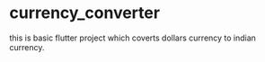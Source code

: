 # currency_converter
this is basic flutter project which coverts dollars currency to indian currency.
